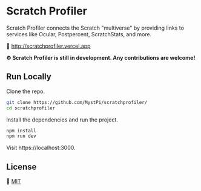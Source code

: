 # Scratch Profiler
Scratch Profiler connects the Scratch "multiverse" by providing links to services like Ocular, Postpercent, ScratchStats, and more.

🔗 http://scratchprofiler.vercel.app

**:gear: Scratch Profiler is still in development. Any contributions are welcome!**

## Run Locally
Clone the repo.
```bash
git clone https://github.com/MystPi/scratchprofiler/
cd scratchprofiler
```

Install the dependencies and run the project.

```bash
npm install
npm run dev
```

Visit https://localhost:3000.

## License

🔗 [MIT](https://choosealicense.com/licenses/mit/)
